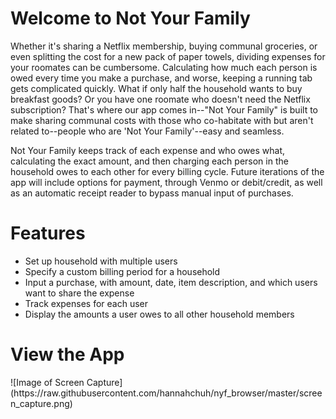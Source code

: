 # Welcome to Not Your Family

Whether it's sharing a Netflix membership, buying communal groceries, or even splitting the cost for a new pack of paper towels, dividing expenses for your roomates can be cumbersome. Calculating how much each person is owed every time you make a purchase, and worse, keeping a running tab gets complicated quickly. What if only half the household wants to buy breakfast goods? Or you have one roomate who doesn't need the Netflix subscription? That's where our app comes in--"Not Your Family" is built to make sharing communal costs with those who co-habitate with but aren't related to--people who are 'Not Your Family'--easy and seamless. 

Not Your Family keeps track of each expense and who owes what, calculating the exact amount, and then charging each person in the household owes to each other for every billing cycle. Future iterations of the app will include options for payment, through Venmo or debit/credit, as well as an automatic receipt reader to bypass manual input of purchases.

<h1>Features</h1>

* Set up household with multiple users
* Specify a custom billing period for a household
* Input a purchase, with amount, date, item description, and which users want to share the expense
* Track expenses for each user
* Display the amounts a user owes to all other household members 

<h1>View the App</h1>
![Image of Screen Capture](https://raw.githubusercontent.com/hannahchuh/nyf_browser/master/screen_capture.png)
